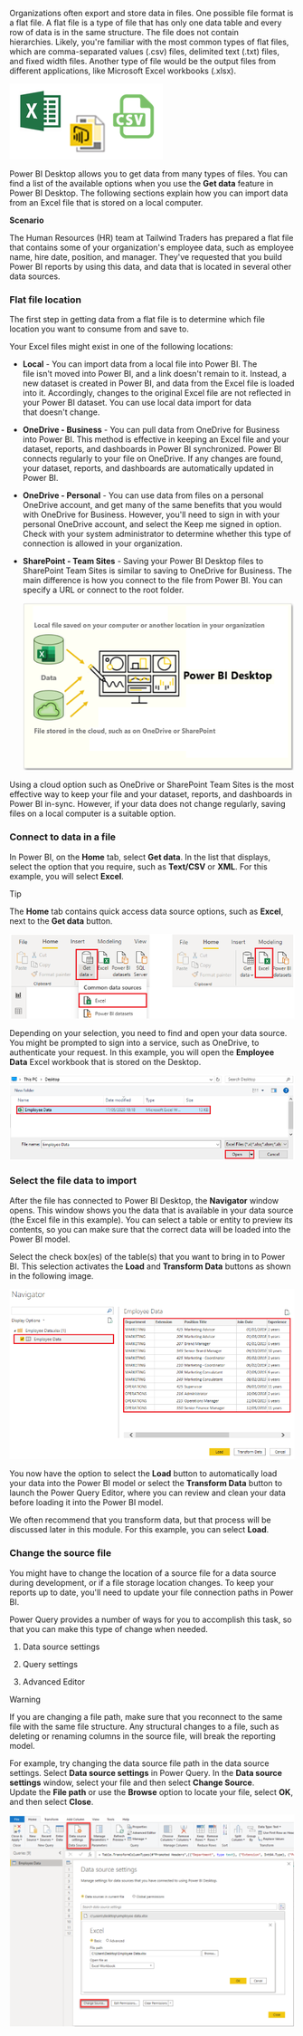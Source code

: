 Organizations often export and store data in files. One possible file
format is a flat file. A flat file is a type of file that has only one
data table and every row of data is in the same structure. The file does
not contain hierarchies. Likely, you're familiar with the most common
types of flat files, which are comma-separated values (.csv) files,
delimited text (.txt) files, and fixed width files. Another type of file
would be the output files from different applications, like
Microsoft Excel workbooks (.xlsx). 

[![get data from flat files icons](../media/2-file-types-c.png)](../media/2-file-types-c.png#lightbox)

Power BI Desktop allows you to get data from many types of files. You
can find a list of the available options when you use the **Get
data** feature in Power BI Desktop. The following sections explain how
you can import data from an Excel file that is stored on a local
computer. 

**Scenario**

The Human Resources (HR) team at Tailwind Traders has prepared a flat
file that contains some of your organization's employee data, such
as employee name, hire date, position, and manager. They've requested
that you build Power BI reports by using this data, and data that is
located in several other data sources.   

### Flat file location 

The first step in getting data from a flat file is to determine which
file location you want to consume from and save to.  

Your Excel files might exist in one of the following locations: 

-   **Local** - You can import data from a local file into Power BI.
    The file isn't moved into Power BI, and a link doesn't remain to
    it. Instead, a new dataset is created in Power BI, and data from
    the Excel file is loaded into it. Accordingly, changes to the
    original Excel file are not reflected in your Power BI dataset.
    You can use local data import for data that doesn't change. 

-   **OneDrive - Business** - You can pull data from OneDrive for
    Business into Power BI. This method is effective in keeping an
    Excel file and your dataset, reports, and dashboards in Power BI
    synchronized. Power BI connects regularly to your file on
    OneDrive. If any changes are found, your dataset, reports, and
    dashboards are automatically updated in Power BI. 

-   **OneDrive - Personal** - You can use data from files on a personal
    OneDrive account, and get many of the same benefits that you would
    with OneDrive for Business. However, you'll need to sign in with
    your personal OneDrive account, and select the Keep me signed in
    option. Check with your system administrator to determine whether
    this type of connection is allowed in your organization. 

-   **SharePoint - Team Sites** - Saving your Power BI Desktop files to
    SharePoint Team Sites is similar to saving to OneDrive for
    Business. The main difference is how you connect to the file from
    Power BI. You can specify a URL or connect to the root folder. 

	[![get data from files stored locally or from the cloud OneDrive or SharePoint](../media/2-local-vs-cloud-c.png)](../media/2-local-vs-cloud-c.png#lightbox)

Using a cloud option such as OneDrive or SharePoint Team Sites is the
most effective way to keep your file and your dataset, reports, and
dashboards in Power BI in-sync. However, if your data does not change
regularly, saving files on a local computer is a suitable option.  

### Connect to data in a file 

In Power BI, on the **Home** tab, select **Get data**. In the list that
displays, select the option that you require, such
as **Text/CSV** or **XML**. For this example, you will
select **Excel**.    

> [!TIP]
> The **Home** tab contains quick access data source options, such as **Excel**, next to the **Get data** button.  

[![Home Ribbon get data dropdown menu select excel](../media/2-get-data-excel-ssm.png)](../media/2-get-data-excel-ssm.png#lightbox)

Depending on your selection, you need to find and open your data source.
You might be prompted to sign into a service, such as OneDrive, to
authenticate your request. In this example, you will open the **Employee
Data** Excel workbook that is stored on the Desktop. 

[![Select file called employee data stored on the desktop](../media/2-excel-save-data-ssm.png)](../media/2-excel-save-data-ssm.png#lightbox)

### Select the file data to import 

After the file has connected to Power BI Desktop,
the **Navigator** window opens. This window shows you the data that is
available in your data source (the Excel file in this example). You can
select a table or entity to preview its contents, so you can make sure
that the correct data will be loaded into the Power BI model.   

Select the check box(es) of the table(s) that you want to bring in to
Power BI. This selection activates the **Load** and **Transform
Data** buttons as shown in the following image. 

[![Navigator window in Power BI Desktop](../media/2-excel-worksheet-ssm.png)](../media/2-excel-worksheet-ssm.png#lightbox)

You now have the option to select the **Load** button to automatically
load your data into the Power BI model or select the **Transform
Data** button to launch the Power Query Editor, where you can review and
clean your data before loading it into the Power BI model.   

We often recommend that you transform data, but that process will be
discussed later in this module. For this example, you
can select **Load**.   

### Change the source file 

You might have to change the location of a source file for a data source
during development, or if a file storage location changes. To keep your
reports up to date, you'll need to update your file connection paths in
Power BI. 

Power Query provides a number of ways for you to accomplish this
task, so that you can make this type of change when needed. 

1.  Data source settings  

1.  Query settings  

1.  Advanced Editor 

> [!WARNING]
> If you are changing a file path, make sure that you
reconnect to the same file with the same file structure. Any structural
changes to a file, such as deleting or renaming columns in the source
file, will break the reporting model. 

For example, try changing the data source file path in the data source
settings. Select **Data source settings** in Power Query. In the **Data
source settings** window, select your file and then select **Change
Source**. Update the **File path** or use the **Browse** option to
locate your file, select **OK**, and then select **Close**. 

[![Data Source settings window in Power BI Desktop](../media/2-excel-data-source-settings-ssm.png)](../media/2-excel-data-source-settings-ssm.png#lightbox)